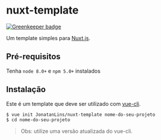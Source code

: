 # nuxt-template

[![Greenkeeper badge](https://badges.greenkeeper.io/jonatanlins/nuxt-template.svg)](https://greenkeeper.io/)

Um template simples para [Nuxt.js](https://github.com/nuxt/nuxt.js).

## Pré-requisitos

Tenha `node 8.0+` e `npm 5.0+` instalados

## Instalação

Este é um template que deve ser utilizado com [vue-cli](https://github.com/vuejs/vue-cli).

``` bash
$ vue init JonatanLins/nuxt-template nome-do-seu-projeto
$ cd nome-do-seu-projeto
```

> Obs: utilize uma versão atualizada do vue-cli.
